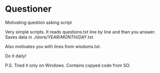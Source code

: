 # Questioner
Motivating question asking script

Very simple scripts. It reads questions.txt line by line and than you answer. Saves data in ./store/*YEAR*/*MONTH*/*DAY*.txt 

Also motivates you with lines from wisdoms.txt.

Do it daily!

P.S. Tried it only on Windows. Contains copyed code from SO.
